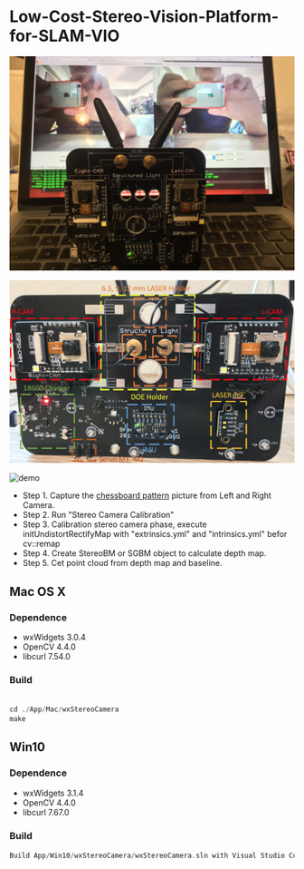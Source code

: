 # Low-Cost-Stereo-Vision-Platform-for-SLAM-VIO

![v1.3](https://github.com/GCY/Low-Cost-Stereo-Vision-Platform-for-SLAM-VIO/blob/master/res/v1.3.jpg?raw=true)

![diagram](https://github.com/GCY/Low-Cost-Stereo-Vision-Platform-for-SLAM-VIO/blob/master/res/diagram.png?raw=true)


![demo](https://github.com/GCY/Low-Cost-Stereo-Vision-Platform-for-SLAM-VIO/blob/master/res/demo.gif) 

 - Step 1. Capture the [chessboard pattern](https://raw.githubusercontent.com/opencv/opencv/master/doc/pattern.png) picture from Left and Right Camera.
 - Step 2. Run "Stereo Camera Calibration"
 - Step 3. Calibration stereo camera phase, execute initUndistortRectifyMap with "extrinsics.yml" and "intrinsics.yml" befor cv::remap
 - Step 4. Create StereoBM or SGBM object to calculate depth map.
 - Step 5. Cet point cloud from depth map and baseline.

## Mac OS X

### Dependence
 - wxWidgets 3.0.4
 - OpenCV 4.4.0
 - libcurl 7.54.0
 
### Build

```cpp

cd ./App/Mac/wxStereoCamera
make

```

## Win10

### Dependence
 - wxWidgets 3.1.4
 - OpenCV 4.4.0
 - libcurl 7.67.0
 
 ### Build
 ```cpp
 Build App/Win10/wxStereoCamera/wxStereoCamera.sln with Visual Studio Community 2019
 ```
